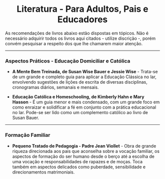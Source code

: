 <h1 align="center">Literatura - Para Adultos, Pais e Educadores</h1>

As recomendações de livros abaixo estão dispostas em tópicos. Não é necessário adquirir todos os livros aqui citados - utilize discrição -, porém convém pesquisar a respeito dos que lhe chamarem maior atenção.

---

### Aspectos Práticos - Educação Domiciliar e Católica

- **A Mente Bem Treinada, de Susan Wise Bauer e Jessie Wise** - Trata-se de um grande e completo guia para aplicar a Educação Clássica no lar, envolvendo sugestões de lições de escrita de diversas disciplinas, cronogramas diários, semanais e mensais.

- **Educação Católica e Homeschooling, de Kimberly Hahn e Mary Hasson** - É um guia menor e mais condensado, com um grande foco em como enraizar e solidificar a fé em conjunto com a prática educacional no lar. Pode-se ser lido como um complemento católico ao livro de Susan Bauer.

---

### Formação Familiar

- **Pequeno Tratado de Pedagogia - Padre Jean Viollet** - Obra de grande riqueza direcionada aos pais que aconselha sobre a vocação familiar, os aspectos de formação do ser humano desde o berço até a escolha de uma vocação e responsabilidades de rapazes e de moças. Toca também em aspectos delicados como puberdade, sensibilidade e direcionamentos matrimoniais.
